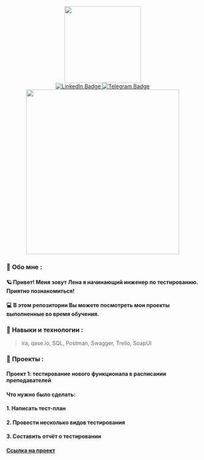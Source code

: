 <div id="header" align="center">
  <img src="https://media3.giphy.com/media/v1.Y2lkPTc5MGI3NjExZHVuYWk4dGZhYnNqODMyMDQwNHo2eWxkZjFhZjZzcW0xYXRqaHUyOCZlcD12MV9pbnRlcm5hbF9naWZfYnlfaWQmY3Q9Zw/QX15lZJbifeQPzcNDt/giphy.gif" width="200"/>
</div>
 <div id="badges"  align="center">
  <a href="https://www.linkedin.com/in/елена-жукова-273322282">
    <img src="https://img.shields.io/badge/LinkedIn-blue?style=for-the-badge&logo=linkedin&logoColor=white" alt="LinkedIn Badge"/>
  </a>
  <a href="https://web.telegram.org/k/#@violeus_syringa">
    <img src="https://img.shields.io/badge/Telegram-blue?style=for-the-badge&logo=telegram&logoColor=white" alt="Telegram Badge"/>
  </a>
</div>
<div align="center">
  <img src="https://64.media.tumblr.com/7fe40de45e1fa7caba69219214ce55c7/tumblr_nr3vdc5aNE1qza1qzo1_500.gifv" width="400" height="430"/>
</div>

### :dizzy: __Обо мне__ : 
#### :ringed_planet: Привет! Меня зовут Лена я начинающий инженер по тестированию. Приятно познакомиться! 
#### :computer: В этом репозитории Вы можете посмотреть мои проекты выполненные во время обучения. 

### :dizzy: __Навыки и технологии__ : 
> ira, qase.io, SQL, Postman, Swagger, Trello, SoapUI

### :dizzy: __Проекты__ : 

#### Проект 1: тестирование нового функционала в расписании преподавателей 
#### Что нужно было сделать: 
#### 1. Написать тест-план
#### 2. Провести несколько видов тестирования
#### 3. Составить отчёт о тестировании
####  <a href="https://coffeeeveryday.atlassian.net/wiki/spaces/~6391cb0d00cb2fc3f98c2e28/pages/3112964/1-2">Ссылка на проект</a>
